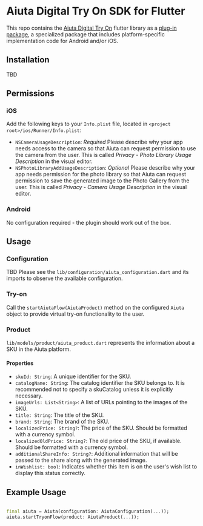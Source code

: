 # Aiuta Digital Try On SDK for Flutter

This repo contains the [Aiuta Digital Try On](https://developer.aiuta.com/products/digital-try-on/Documentation) flutter library 
as a [plug-in package](https://flutter.dev/developing-packages/), a specialized package that includes platform-specific implementation 
code for Android and/or iOS.

## Installation

TBD

## Permissions

### iOS

Add the following keys to your `Info.plist` file, located in `<project root>/ios/Runner/Info.plist`:

- `NSCameraUsageDescription`: *Required* Please describe why your app needs access to the camera so that Aiuta can request permission 
to use the camera from the user. This is called _Privacy - Photo Library Usage Description_ in the visual editor.
- `NSPhotoLibraryAddUsageDescription`: _Optional_ Please describe why your app needs permission for the photo library so that Aiuta can request 
permission to save the generated image to the Photo Gallery from the user. This is called _Privacy - Camera Usage Description_ in the visual editor.

### Android

No configuration required - the plugin should work out of the box.

## Usage

### Configuration

TBD Please see the `lib/configuration/aiuta_configuration.dart` and its imports to observe the available configuration.

### Try-on

Call the `startAiutaFlow(AiutaProduct)` method on the configured `Aiuta` object to provide virtual try-on functionality to the user.

### Product

`lib/models/product/aiuta_product.dart` represents the information about a SKU in the Aiuta platform.

#### Properties

- `skuId: String`: A unique identifier for the SKU.
- `catalogName: String`: The catalog identifier the SKU belongs to. It is recommended not to specify a skuCatalog unless it is explicitly necessary.
- `imageUrls: List<String>`: A list of URLs pointing to the images of the SKU.
- `title: String`: The title of the SKU.
- `brand: String`: The brand of the SKU.
- `localizedPrice: String?`: The price of the SKU. Should be formatted with a currency symbol.
- `localizedOldPrice: String?`: The old price of the SKU, if available. Should be formatted with a currency symbol.
- `additionalShareInfo: String?`: Additional information that will be passed to the share along with the generated image.
- `inWishlist: bool`: Indicates whether this item is on the user's wish list to display this status correctly.

## Example Usage

```dart

final aiuta = Aiuta(configuration: AiutaConfiguration(...));
aiuta.startTryonFlow(product: AiutaProduct(...));

```

